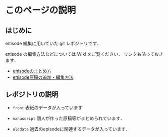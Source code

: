 ﻿# このページの説明

## はじめに

eπisode 編集に用いていた git レポジトリです．

eπisode の編集方法などについては Wiki をご覧ください．
リンクも貼っておきます．

- [eπisodeのまとめ方](https://github.com/MasatakaHamada/episode/wiki/e%CF%80isode%E3%81%AE%E3%81%BE%E3%81%A8%E3%82%81%E6%96%B9)
- [eπisode原稿の追加・編集方法](https://github.com/MasatakaHamada/episode/wiki/e%CF%80isode%E5%8E%9F%E7%A8%BF%E3%81%AE%E8%BF%BD%E5%8A%A0%E3%83%BB%E7%B7%A8%E9%9B%86%E6%96%B9%E6%B3%95)

## レポジトリの説明

- `front`
表紙のデータが入っています

- `manuscript`
個人が作った原稿等がまとめられています．

- `olddata`
過去のepisodeに関連するデータが入っています．